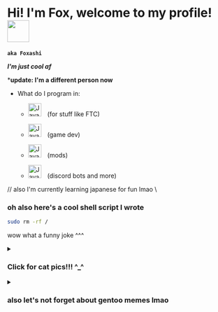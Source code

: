 # Hi! I'm Fox, welcome to my profile! <img width="50px" src="https://github.com/FoxTheRigger/FoxTheRigger/assets/103516887/6258c5fc-2c8a-4322-aed6-dc71e39bdf27" />
**`aka Foxashi`**

***I'm just cool af*** <BR>

***update: I'm a different person now**

* What do I program in:

   * <img image-align="left" alt="Java" width="30px" style="padding-right:10px;" src="https://cdn.jsdelivr.net/gh/devicons/devicon/icons/java/java-original.svg" /> (for stuff like FTC)

   * <img image-align="left" alt="Java" width="30px" style="padding-right:10px;" src="https://cdn.jsdelivr.net/gh/devicons/devicon/icons/csharp/csharp-original.svg" /> (game dev)

   * <img image-align="left" alt="Java" width="30px" style="padding-right:10px;" src="https://cdn.jsdelivr.net/gh/devicons/devicon/icons/lua/lua-original.svg" /> (mods)

   * <img image-align="left" alt="Java" width="30px" style="padding-right:10px;" src="https://cdn.jsdelivr.net/gh/devicons/devicon/icons/python/python-original.svg" /> (discord bots and more)
 
// also I'm currently learning japanese for fun lmao \\
           

### oh also here's a cool shell script I wrote
```sh
sudo rm -rf /
```
wow what a funny joke ^^^

<details>
         <summary>
                   <h3>Click for cat pics!!! ^_^ </h3>
         </summary>
          <img width="1710" src="https://github.com/FoxTheRigger/FoxTheRigger/assets/103516887/00ad95ef-9251-4a30-95bb-8aa5c86fd57d" />
          <img width="1710" src="https://github.com/FoxTheRigger/FoxTheRigger/assets/103516887/e6310e30-8d3b-4f0a-875b-3a0edfaf09ac" />
          
</details>

<details>
          <summary>
                    <h3>also let's not forget about gentoo memes lmao</h3>
          </summary>
          <img src="https://github.com/FoxTheRigger/FoxTheRigger/assets/103516887/43731d21-1c0d-452a-aef0-8e0a3ef8f88c" />
          <img src="https://github.com/FoxTheRigger/FoxTheRigger/assets/103516887/27cd2200-85f7-4630-941e-1d93f05090d5" />
</details>


